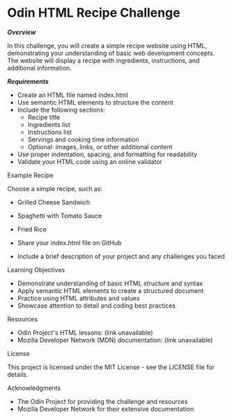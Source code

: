 # Odin HTML Recipe Challenge

***Overview***

In this challenge, you will create a simple recipe website using HTML, demonstrating your understanding of basic web development concepts. The website will display a recipe with ingredients, instructions, and additional information.

***Requirements***

- Create an HTML file named index.html
- Use semantic HTML elements to structure the content
- Include the following sections:
    - Recipe title
    - Ingredients list
    - Instructions list
    - Servings and cooking time information
    - Optional: images, links, or other additional content
- Use proper indentation, spacing, and formatting for readability
- Validate your HTML code using an online validator

Example Recipe

Choose a simple recipe, such as:

- Grilled Cheese Sandwich
- Spaghetti with Tomato Sauce
- Fried Rice



- Share your index.html file on GitHub
- Include a brief description of your project and any challenges you faced

Learning Objectives

- Demonstrate understanding of basic HTML structure and syntax
- Apply semantic HTML elements to create a structured document
- Practice using HTML attributes and values
- Showcase attention to detail and coding best practices

Resources

- Odin Project's HTML lessons: (link unavailable)
- Mozilla Developer Network (MDN) documentation: (link unavailable)

License

This project is licensed under the MIT License - see the LICENSE file for details.

Acknowledgments

- The Odin Project for providing the challenge and resources
- Mozilla Developer Network for their extensive documentation
